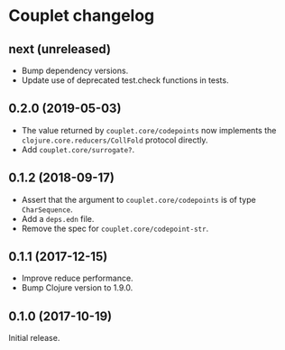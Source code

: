 # Couplet changelog

## next (unreleased)

*   Bump dependency versions.
*   Update use of deprecated test.check functions in tests.

## 0.2.0 (2019-05-03)

*   The value returned by `couplet.core/codepoints` now implements the
    `clojure.core.reducers/CollFold` protocol directly.
*   Add `couplet.core/surrogate?`.

## 0.1.2 (2018-09-17)

*   Assert that the argument to `couplet.core/codepoints` is of type
    `CharSequence`.
*   Add a `deps.edn` file.
*   Remove the spec for `couplet.core/codepoint-str`.

## 0.1.1 (2017-12-15)

*   Improve reduce performance.
*   Bump Clojure version to 1.9.0.

## 0.1.0 (2017-10-19)

Initial release.

